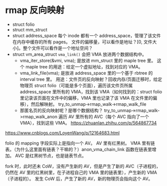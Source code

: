 # rmap 反向映射

- struct folio
- struct mm_struct
- struct address_space
  每个 inode 都有一个 address_space，管理了该文件在内存中缓存的所有 pages。
  文件的偏移量，可以看作是地址？[0, 文件大小]。整个文件可以看作是一个地址空间？
- struct vm_area_struct
  `vma_link()` 会把 VMA 放进两个数据结构中。
  - vma_iter_store(&vmi, vma); 是放进 mm_struct 里的 maple tree 里。
    这个 maple tree 的用途：给定一个虚拟地址，找到对应的 VMA。
  - vma_link_file(vma); 是放进 address_space 里的一个基于 rbtree 的 interval tree 里。
    用途：文件页的反向映射？回收内存/页面迁移时，给定物理页 struct folio（可能是多个页面），遍历该文件页所属 address_space 里所有的 VMA，找到该 VMA（如何找到的：struct folio 里记录该页面在文件中的偏移，VMA 里也记录了该 VMA 在文件里的偏移），然后解映射。
    try_to_unmap->rmap_walk->rmap_walk_file
  - 那匿名页的反向映射呢？是哪个数据结构？
    try_to_unmap->rmap_walk->rmap_walk_anon
    遍历 AV 里所有的 AVC（每个 AVC 指向了一个 VMA），找到这些 VMA。
    https://zhuanlan.zhihu.com/p/564867734

https://www.cnblogs.com/LoyenWang/p/12164683.html

folio 的 mapping 字段实际上是指向一个 AV。
AV 里有红黑树。
VMA 里有链表。（为什么这里面有链表？干嘛的？）anon_vma_chain_link 函数在链表里增加。
AVC 是红黑树节点，也是链表节点。

fork 时，此时还未 CoW，没有产生新的 AV，但是产生了新的 AVC（子进程的，仍然在 AV 里的红黑树里，在子进程自己的 VMA 里的链表里），产生新的 VMA（子进程的）。
发生 CoW 后，产生了新的 AV，新的物理页会指向这个 AV。
